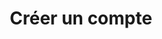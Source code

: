 ---
title: Créer un compte
description: Rejoignez les millions de personnes qui font confiance à Login.gov
  pour un accès sûr et sécurisé aux agences gouvernementales.
one_account_banner: true
steps:
  class: create-an-account
  intro: "Lorsque vous serez prêt à créer votre compte login.gov sécurisé, vous
    devrez fournir quelques informations:"
  step1: >-
    ## 1. Adresse électronique

    * Nous vous recommandons une adresse e-mail personnelle à laquelle vous pourrez toujours accéder plutôt qu'une adresse e-mail professionnelle.

    * Si vous possédez déjà un compte avec login.gov avec cette adresse e-mail, nous vous enverrons un e-mail pour vous indiquer comment réinitialiser votre mot de passe et accéder au compte.
  step2: >-
    ## 2. Mot de passe sécurisé

    * Les mots de passe doivent comporter au moins 12 caractères et ne doivent pas inclure de mots ou d'expressions couramment utilisés.
  step3: >
    ## 3. Une ou plusieurs [méthodes
    d'authentification](/help/authentication-methods/which-authentication-method-should-i-use/)
    telles que:

    * __Plus sécurisé__
      * Clef de sécurité
      * Application d'authentification
      * Employé du gouvernement fédéral ou identification militaire (PIV/CAC)
    * __Moins sécurisé__
      * SMS/messages texte
      * Codes de sauvegarde
  info: Selon les besoins de sécurité de l'agence, vous devrez peut-être prouver
    votre identité à l'aide d'un numéro de sécurité sociale, d'une adresse et /
    ou d'une pièce d'identité émise par l'État américain.
permalink: /fr/create-an-account/
twitter_card: large
image: /assets/img/login-gov-600x314.png
---
